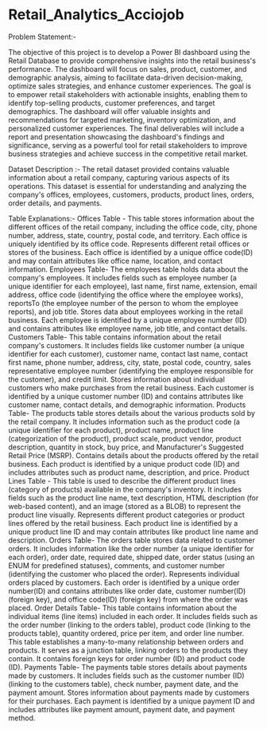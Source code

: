 # Retail_Analytics_Acciojob

Problem Statement:- 

The objective of this project is to develop a Power BI dashboard using the Retail Database to provide comprehensive insights into the retail business's performance. The dashboard will focus on sales, product, customer, and demographic analysis, aiming to facilitate data-driven decision-making, optimize sales strategies, and enhance customer experiences. The goal is to empower retail stakeholders with actionable insights, enabling them to identify top-selling products, customer preferences, and target demographics. The dashboard will offer valuable insights and recommendations for targeted marketing, inventory optimization, and personalized customer experiences. The final deliverables will include a report and presentation showcasing the dashboard's findings and significance, serving as a powerful tool for retail stakeholders to improve business strategies and achieve success in the competitive retail market.

Dataset Description :-
The retail dataset provided contains valuable information about a retail company, capturing various aspects of its operations. This dataset is essential for understanding and analyzing the company's offices, employees, customers, products, product lines, orders, order details, and payments.

Table Explanations:-
Offices Table -
This table stores information about the different offices of the retail company, including the office code, city, phone number, address, state, country, postal code, and territory. Each office is uniquely identified by its office code. Represents different retail offices or stores of the business. Each office is identified by a unique office code(ID) and may contain attributes like office name, location, and contact information.
Employees Table-
The employees table holds data about the company's employees. It includes fields such as employee number (a unique identifier for each employee), last name, first name, extension, email address, office code (identifying the office where the employee works), reportsTo (the employee number of the person to whom the employee reports), and job title. Stores data about employees working in the retail business. Each employee is identified by a unique employee number (ID) and contains attributes like employee name, job title, and contact details.
Customers Table-
This table contains information about the retail company's customers. It includes fields like customer number (a unique identifier for each customer), customer name, contact last name, contact first name, phone number, address, city, state, postal code, country, sales representative employee number (identifying the employee responsible for the customer), and credit limit. Stores information about individual customers who make purchases from the retail business. Each customer is identified by a unique customer number (ID) and contains attributes like customer name, contact details, and demographic information.
Products Table-
The products table stores details about the various products sold by the retail company. It includes information such as the product code (a unique identifier for each product), product name, product line (categorization of the product), product scale, product vendor, product description, quantity in stock, buy price, and Manufacturer's Suggested Retail Price (MSRP). Contains details about the products offered by the retail business. Each product is identified by a unique product code (ID) and includes attributes such as product name, description, and price.
Product Lines Table -
This table is used to describe the different product lines (category of products) available in the company's inventory. It includes fields such as the product line name, text description, HTML description (for web-based content), and an image (stored as a BLOB) to represent the product line visually. Represents different product categories or product lines offered by the retail business. Each product line is identified by a unique product line ID and may contain attributes like product line name and description.
Orders Table-
The orders table stores data related to customer orders. It includes information like the order number (a unique identifier for each order), order date, required date, shipped date, order status (using an ENUM for predefined statuses), comments, and customer number (identifying the customer who placed the order). Represents individual orders placed by customers. Each order is identified by a unique order number(ID) and contains attributes like order date, customer number(ID) (foreign key), and office code(ID) (foreign key) from where the order was placed.
Order Details Table-
This table contains information about the individual items (line items) included in each order. It includes fields such as the order number (linking to the orders table), product code (linking to the products table), quantity ordered, price per item, and order line number. This table establishes a many-to-many relationship between orders and products. It serves as a junction table, linking orders to the products they contain. It contains foreign keys for order number (ID) and product code (ID).
Payments Table-
The payments table stores details about payments made by customers. It includes fields such as the customer number (ID) (linking to the customers table), check number, payment date, and the payment amount. Stores information about payments made by customers for their purchases. Each payment is identified by a unique payment ID and includes attributes like payment amount, payment date, and payment method.
